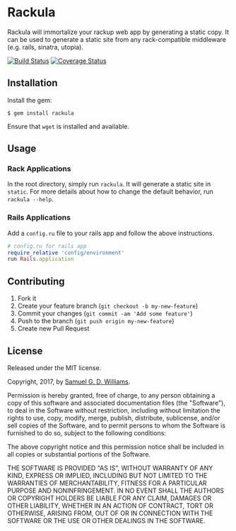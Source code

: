 # Rackula

Rackula will immortalize your rackup web app by generating a static copy. It can be used to generate a static site from any rack-compatible middleware (e.g. rails, sinatra, utopia).

[![Build Status](https://secure.travis-ci.org/socketry/rackula.svg)](http://travis-ci.org/socketry/rackula)
[![Coverage Status](https://coveralls.io/repos/socketry/rackula/badge.svg)](https://coveralls.io/r/socketry/rackula)

## Installation

Install the gem:

	$ gem install rackula

Ensure that `wget` is installed and available.

## Usage

### Rack Applications

In the root directory, simply run `rackula`. It will generate a static site in `static`. For more details about how to change the default behavior, run `rackula --help`.

### Rails Applications

Add a `config.ru` file to your rails app and follow the above instructions.

```ruby
# config.ru for rails app
require_relative 'config/environment'
run Rails.application
```

## Contributing

1. Fork it
2. Create your feature branch (`git checkout -b my-new-feature`)
3. Commit your changes (`git commit -am 'Add some feature'`)
4. Push to the branch (`git push origin my-new-feature`)
5. Create new Pull Request

## License

Released under the MIT license.

Copyright, 2017, by [Samuel G. D. Williams](http://www.codeotaku.com/samuel-williams).

Permission is hereby granted, free of charge, to any person obtaining a copy
of this software and associated documentation files (the "Software"), to deal
in the Software without restriction, including without limitation the rights
to use, copy, modify, merge, publish, distribute, sublicense, and/or sell
copies of the Software, and to permit persons to whom the Software is
furnished to do so, subject to the following conditions:

The above copyright notice and this permission notice shall be included in
all copies or substantial portions of the Software.

THE SOFTWARE IS PROVIDED "AS IS", WITHOUT WARRANTY OF ANY KIND, EXPRESS OR
IMPLIED, INCLUDING BUT NOT LIMITED TO THE WARRANTIES OF MERCHANTABILITY,
FITNESS FOR A PARTICULAR PURPOSE AND NONINFRINGEMENT. IN NO EVENT SHALL THE
AUTHORS OR COPYRIGHT HOLDERS BE LIABLE FOR ANY CLAIM, DAMAGES OR OTHER
LIABILITY, WHETHER IN AN ACTION OF CONTRACT, TORT OR OTHERWISE, ARISING FROM,
OUT OF OR IN CONNECTION WITH THE SOFTWARE OR THE USE OR OTHER DEALINGS IN
THE SOFTWARE.
